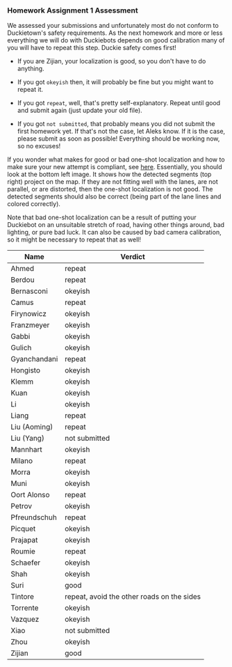 ### Homework Assignment 1 Assessment

We assessed your submissions and unfortunately most do not conform to Duckietown's safety requirements. As the next homework and more or less everything we will do with Duckiebots depends on good calibration many of you will have to repeat this step. Duckie safety comes first!

* If you are Zijian, your localization is good, so you don't have to do anything.

* If you got `okeyish` then, it will probably be fine but you might want to repeat it.

* If you got `repeat`, well, that's pretty self-explanatory. Repeat until good and submit again (just update your old file).

* If you got `not submitted`, that probably means you did not submit the first homework yet. If that's not the case, let Aleks know. If it is the case, please submit as soon as possible! Everything should be working now, so no excuses!

If you wonder what makes for good or bad one-shot localization and how to make sure your new attempt is compliant, see [here](http://docs.duckietown.org/DT18/opmanual_duckiebot/out/camera_calib.html). Essentially, you should look at the bottom left image. It shows how the detected segments (top right) project on the map. If they are not fitting well with the lanes, are not parallel, or are distorted, then the one-shot localization is not good. The detected segments should also be correct (being part of the lane lines and colored correctly).

Note that bad one-shot localization can be a result of putting your Duckiebot on an unsuitable stretch of road, having other things around, bad lighting, or pure bad luck. It can also be caused by bad camera calibration, so it might be necessary to repeat that as well!


| Name         | Verdict                                                          |
|--------------|------------------------------------------------------------------|
| Ahmed        | repeat                                                           |
| Berdou       | repeat                                                           |
| Bernasconi   | okeyish                                                          |
| Camus        | repeat                                                           |
| Firynowicz   | okeyish                                                          |
| Franzmeyer   | okeyish                                                          |
| Gabbi        | okeyish                                                          |
| Gulich       | okeyish                                                          |
| Gyanchandani | repeat                                                           |
| Hongisto     | okeyish                                                          |
| Klemm        | okeyish                                                          |
| Kuan         | okeyish                                                          |
| Li           | okeyish                                                          |
| Liang        | repeat                                                           |
| Liu (Aoming) | repeat                                                           |
| Liu (Yang)   | not submitted                                                    |
| Mannhart     | okeyish                                                          |
| Milano       | repeat                                                           |
| Morra        | okeyish                                                          |
| Muni         | okeyish                                                          |
| Oort Alonso  | repeat                                                           |
| Petrov       | okeyish                                                          |
| Pfreundschuh | repeat                                                           |
| Picquet      | okeyish                                                          |
| Prajapat     | okeyish                                                          |
| Roumie       | repeat                                                           |
| Schaefer     | okeyish                                                          |
| Shah         | okeyish                                                          |
| Suri         | good                                                             |
| Tintore      | repeat, avoid the other roads on the sides                       |
| Torrente     | okeyish                                                          |
| Vazquez      | okeyish                                                          |
| Xiao         | not submitted                                                    |
| Zhou         | okeyish                                                          |
| Zijian       | good                                                             |
